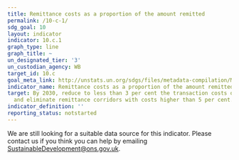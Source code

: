 ```yaml
---
title: Remittance costs as a proportion of the amount remitted
permalink: /10-c-1/
sdg_goal: 10
layout: indicator
indicator: 10.c.1
graph_type: line
graph_title: ~
un_designated_tier: '3'
un_custodian_agency: WB
target_id: 10.c
goal_meta_link: http://unstats.un.org/sdgs/files/metadata-compilation/Metadata-Goal-10.pdf
indicator_name: Remittance costs as a proportion of the amount remitted
target: By 2030, reduce to less than 3 per cent the transaction costs of migrant remittances
  and eliminate remittance corridors with costs higher than 5 per cent.
indicator_definition: ''
reporting_status: notstarted
---
```


We are still looking for a suitable data source for this indicator. Please contact us if you think you can help by emailing <a href="mailto:SustainableDevelopment@ons.gov.uk">SustainableDevelopment@ons.gov.uk</a>.


